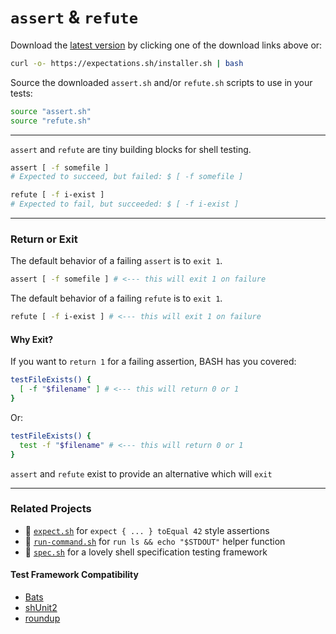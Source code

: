 # `assert` & `refute`

Download the [latest version](https://github.com/bx-sh/assert.sh/archive/v0.2.2.tar.gz) by clicking one of the download links above or:

```sh
curl -o- https://expectations.sh/installer.sh | bash
```

Source the downloaded `assert.sh` and/or `refute.sh` scripts to use in your tests:

```sh
source "assert.sh"
source "refute.sh"
```

---

`assert` and `refute` are tiny building blocks for shell testing.


```sh
assert [ -f somefile ]
# Expected to succeed, but failed: $ [ -f somefile ]

refute [ -f i-exist ]
# Expected to fail, but succeeded: $ [ -f i-exist ]
```

---

### Return or Exit

The default behavior of a failing `assert` is to `exit 1`.

```sh
assert [ -f somefile ] # <--- this will exit 1 on failure
```

The default behavior of a failing `refute` is to `exit 1`.  

```sh
refute [ -f i-exist ] # <--- this will exit 1 on failure
```

#### Why Exit?

If you want to `return 1` for a failing assertion, BASH has you covered:

```sh
testFileExists() {
  [ -f "$filename" ] # <--- this will return 0 or 1
}
```

Or:

```sh
testFileExists() {
  test -f "$filename" # <--- this will return 0 or 1
}
```

`assert` and `refute` exist to provide an alternative which will `exit`

---

### Related Projects

 - 🧐 [`expect.sh`](https://expectations.sh) for `expect { ... } toEqual 42` style assertions
 - 🚀 [`run-command.sh`](https://run-command.pages.sh) for `run ls && echo "$STDOUT"` helper function
 - 🔬 [`spec.sh`](https://specs.sh) for a lovely shell specification testing framework


#### Test Framework Compatibility

- [Bats](https://github.com/bats-core/bats-core)
- [shUnit2](https://github.com/kward/shunit2/)
- [roundup](http://bmizerany.github.io/roundup/roundup.1.html)

